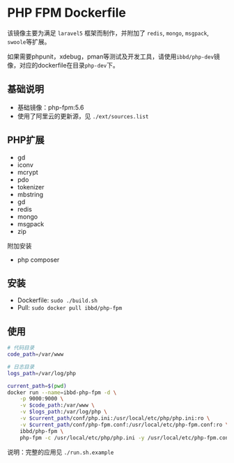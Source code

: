 # PHP FPM Dockerfile

该镜像主要为满足 `laravel5` 框架而制作，并附加了 `redis`, `mongo`, `msgpack`, `swoole`等扩展。

如果需要phpunit，xdebug，pman等测试及开发工具，请使用`ibbd/php-dev`镜像，对应的dockerfile在目录`php-dev`下。

## 基础说明

- 基础镜像：php-fpm:5.6
- 使用了阿里云的更新源，见 `./ext/sources.list`

## PHP扩展 

- gd
- iconv 
- mcrypt
- pdo
- tokenizer 
- mbstring 
- gd 
- redis
- mongo
- msgpack 
- zip

附加安装

- php composer

## 安装 

- Dockerfile: `sudo ./build.sh`
- Pull: `sudo docker pull ibbd/php-fpm`

## 使用

```sh
# 代码目录
code_path=/var/www

# 日志目录
logs_path=/var/log/php

current_path=$(pwd)
docker run --name=ibbd-php-fpm -d \
    -p 9000:9000 \
    -v $code_path:/var/www \
    -v $logs_path:/var/log/php \
    -v $current_path/conf/php.ini:/usr/local/etc/php/php.ini:ro \
    -v $current_path/conf/php-fpm.conf:/usr/local/etc/php-fpm.conf:ro \
    ibbd/php-fpm \
    php-fpm -c /usr/local/etc/php/php.ini -y /usr/local/etc/php-fpm.conf
```

说明：完整的应用见 `./run.sh.example`

